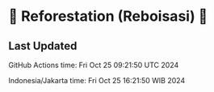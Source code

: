 
# 🌳 Reforestation (Reboisasi) 🌲

## Last Updated

GitHub Actions time: Fri Oct 25 09:21:50 UTC 2024

Indonesia/Jakarta time: Fri Oct 25 16:21:50 WIB 2024

